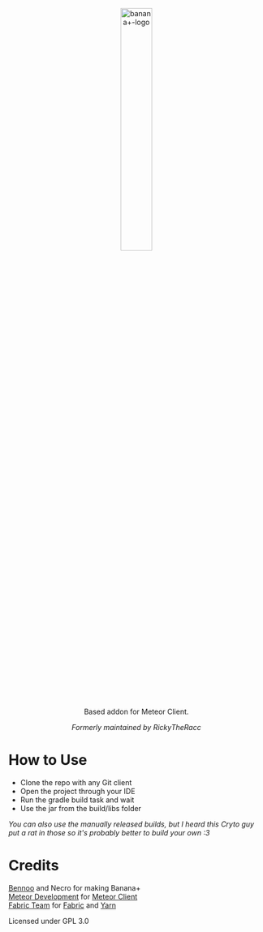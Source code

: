 <p align="center"><img src="https://raw.githubusercontent.com/Bennooo/banana-for-everyone/main/src/main/resources/assets/logo1.png" alt="banana+-logo" width="35%"></p>
<p align="center">Based addon for Meteor Client.</p>
<p align="center"><i>Formerly maintained by RickyTheRacc</i></p>

<h1>How to Use</h1>
<ul>
    <li>Clone the repo with any Git client</li>
    <li>Open the project through your IDE</li>
    <li>Run the gradle build task and wait</li>
    <li>Use the jar from the build/libs folder</li>
</ul>
<i>You can also use the manually released builds, but I heard this Cryto guy put a rat in those so it's probably better to build your own :3</i>

<h1>Credits</h1>
<a href="https://github.com/Bennooo">Bennoo</a> and Necro for making Banana+ <br>
<a href="https://github.com/MeteorDevelopment">Meteor Development</a> for <a href="https://github.com/MeteorDevelopment/meteor-client">Meteor Client</a> <br>
<a href="https://github.com/FabricMC">Fabric Team</a> for <a href="https://github.com/FabricMC/fabric-loader">Fabric</a> and <a href="https://github.com/FabricMC/yarn">Yarn</a>
<p>Licensed under GPL 3.0</p>

